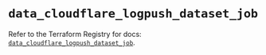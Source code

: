 # `data_cloudflare_logpush_dataset_job`

Refer to the Terraform Registry for docs: [`data_cloudflare_logpush_dataset_job`](https://registry.terraform.io/providers/cloudflare/cloudflare/5.8.2/docs/data-sources/logpush_dataset_job).
